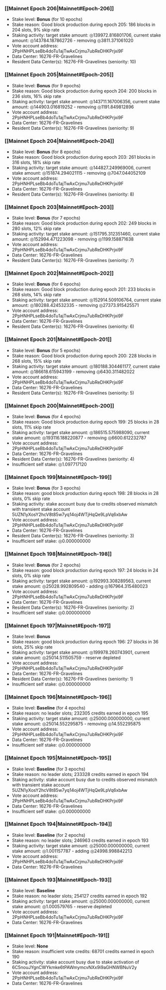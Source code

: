 ### [[Mainnet Epoch 206|Mainnet#Epoch-206]]
* Stake level: **Bonus** (for 10 epochs)
* Stake reason: Good block production during epoch 205: 186 blocks in 204 slots, 9% skip rate
* Staking activity: target stake amount: ◎139972.816801706, current stake amount: ◎143784.187862726 - removing ◎3811.371061020
* Vote account address: 2PpHNHPLseBb4doTu1ajTwAxCrjmu7ubReDHKPrjxi9F
* Data Center: 16276-FR-Gravelines
* Resident Data Center(s): 16276-FR-Gravelines (seniority: 10)
### [[Mainnet Epoch 205|Mainnet#Epoch-205]]
* Stake level: **Bonus** (for 9 epochs)
* Stake reason: Good block production during epoch 204: 200 blocks in 236 slots, 16% skip rate
* Staking activity: target stake amount: ◎143711.167006356, current stake amount: ◎144903.016819252 - removing ◎1191.849812896
* Vote account address: 2PpHNHPLseBb4doTu1ajTwAxCrjmu7ubReDHKPrjxi9F
* Data Center: 16276-FR-Gravelines
* Resident Data Center(s): 16276-FR-Gravelines (seniority: 9)
### [[Mainnet Epoch 204|Mainnet#Epoch-204]]
* Stake level: **Bonus** (for 8 epochs)
* Stake reason: Good block production during epoch 203: 261 blocks in 316 slots, 18% skip rate
* Staking activity: target stake amount: ◎144827.249969006, current stake amount: ◎151874.294021115 - removing ◎7047.044052109
* Vote account address: 2PpHNHPLseBb4doTu1ajTwAxCrjmu7ubReDHKPrjxi9F
* Data Center: 16276-FR-Gravelines
* Resident Data Center(s): 16276-FR-Gravelines (seniority: 8)
### [[Mainnet Epoch 203|Mainnet#Epoch-203]]
* Stake level: **Bonus** (for 7 epochs)
* Stake reason: Good block production during epoch 202: 249 blocks in 280 slots, 12% skip rate
* Staking activity: target stake amount: ◎151795.312351460, current stake amount: ◎152994.471223098 - removing ◎1199.158871638
* Vote account address: 2PpHNHPLseBb4doTu1ajTwAxCrjmu7ubReDHKPrjxi9F
* Data Center: 16276-FR-Gravelines
* Resident Data Center(s): 16276-FR-Gravelines (seniority: 7)
### [[Mainnet Epoch 202|Mainnet#Epoch-202]]
* Stake level: **Bonus** (for 6 epochs)
* Stake reason: Good block production during epoch 201: 233 blocks in 268 slots, 14% skip rate
* Staking activity: target stake amount: ◎152914.509106764, current stake amount: ◎180288.424532335 - removing ◎27373.915425571
* Vote account address: 2PpHNHPLseBb4doTu1ajTwAxCrjmu7ubReDHKPrjxi9F
* Data Center: 16276-FR-Gravelines
* Resident Data Center(s): 16276-FR-Gravelines (seniority: 6)
### [[Mainnet Epoch 201|Mainnet#Epoch-201]]
* Stake level: **Bonus** (for 5 epochs)
* Stake reason: Good block production during epoch 200: 228 blocks in 268 slots, 15% skip rate
* Staking activity: target stake amount: ◎180188.304461177, current stake amount: ◎186618.615943199 - removing ◎6430.311482022
* Vote account address: 2PpHNHPLseBb4doTu1ajTwAxCrjmu7ubReDHKPrjxi9F
* Data Center: 16276-FR-Gravelines
* Resident Data Center(s): 16276-FR-Gravelines (seniority: 5)
### [[Mainnet Epoch 200|Mainnet#Epoch-200]]
* Stake level: **Bonus** (for 4 epochs)
* Stake reason: Good block production during epoch 199: 25 blocks in 28 slots, 11% skip rate
* Staking activity: target stake amount: ◎186515.575988090, current stake amount: ◎193116.188220877 - removing ◎6600.612232787
* Vote account address: 2PpHNHPLseBb4doTu1ajTwAxCrjmu7ubReDHKPrjxi9F
* Data Center: 16276-FR-Gravelines
* Resident Data Center(s): 16276-FR-Gravelines (seniority: 4)
* Insufficient self stake: ◎1.097717120
### [[Mainnet Epoch 199|Mainnet#Epoch-199]]
* Stake level: **Bonus** (for 3 epochs)
* Stake reason: good block production during epoch 198: 28 blocks in 28 slots, 0% skip rate
* Staking activity: stake account busy due to credits observed mismatch with transient stake account 5UZN1yXosY2hcV8t85w7yq14oj4WTjHqQe9LpVq6xbAw
* Vote account address: 2PpHNHPLseBb4doTu1ajTwAxCrjmu7ubReDHKPrjxi9F
* Data Center: 16276-FR-Gravelines
* Resident Data Center(s): 16276-FR-Gravelines (seniority: 3)
* Insufficient self stake: ◎0.000000000
### [[Mainnet Epoch 198|Mainnet#Epoch-198]]
* Stake level: **Bonus** (for 2 epochs)
* Stake reason: good block production during epoch 197: 24 blocks in 24 slots, 0% skip rate
* Staking activity: target stake amount: ◎192993.308289563, current stake amount: ◎25028.992809540 - adding ◎167964.315480023
* Vote account address: 2PpHNHPLseBb4doTu1ajTwAxCrjmu7ubReDHKPrjxi9F
* Data Center: 16276-FR-Gravelines
* Resident Data Center(s): 16276-FR-Gravelines (seniority: 2)
* Insufficient self stake: ◎0.000000000
### [[Mainnet Epoch 197|Mainnet#Epoch-197]]
* Stake level: **Bonus**
* Stake reason: good block production during epoch 196: 27 blocks in 36 slots, 25% skip rate
* Staking activity: target stake amount: ◎199978.260743901, current stake amount: ◎25014.511505759 - reserve depleted
* Vote account address: 2PpHNHPLseBb4doTu1ajTwAxCrjmu7ubReDHKPrjxi9F
* Data Center: 16276-FR-Gravelines
* Resident Data Center(s): 16276-FR-Gravelines (seniority: 1)
* Insufficient self stake: ◎0.000000000
### [[Mainnet Epoch 196|Mainnet#Epoch-196]]
* Stake level: **Baseline** (for 4 epochs)
* Stake reason: no leader slots; 232305 credits earned in epoch 195
* Staking activity: target stake amount: ◎25000.000000000, current stake amount: ◎25014.552295875 - removing ◎14.552295875
* Vote account address: 2PpHNHPLseBb4doTu1ajTwAxCrjmu7ubReDHKPrjxi9F
* Data Center: 16276-FR-Gravelines
* Insufficient self stake: ◎0.000000000
### [[Mainnet Epoch 195|Mainnet#Epoch-195]]
* Stake level: **Baseline** (for 3 epochs)
* Stake reason: no leader slots; 233328 credits earned in epoch 194
* Staking activity: stake account busy due to credits observed mismatch with transient stake account 5UZN1yXosY2hcV8t85w7yq14oj4WTjHqQe9LpVq6xbAw
* Vote account address: 2PpHNHPLseBb4doTu1ajTwAxCrjmu7ubReDHKPrjxi9F
* Data Center: 16276-FR-Gravelines
* Insufficient self stake: ◎0.000000000
### [[Mainnet Epoch 194|Mainnet#Epoch-194]]
* Stake level: **Baseline** (for 2 epochs)
* Stake reason: no leader slots; 246963 credits earned in epoch 193
* Staking activity: target stake amount: ◎25000.000000000, current stake amount: ◎1.001157787 - adding ◎24998.998842213
* Vote account address: 2PpHNHPLseBb4doTu1ajTwAxCrjmu7ubReDHKPrjxi9F
* Data Center: 16276-FR-Gravelines
### [[Mainnet Epoch 193|Mainnet#Epoch-193]]
* Stake level: **Baseline**
* Stake reason: no leader slots; 254127 credits earned in epoch 192
* Staking activity: target stake amount: ◎25000.000000000, current stake amount: ◎1.000579765 - reserve depleted
* Vote account address: 2PpHNHPLseBb4doTu1ajTwAxCrjmu7ubReDHKPrjxi9F
* Data Center: 16276-FR-Gravelines
### [[Mainnet Epoch 191|Mainnet#Epoch-191]]
* Stake level: **None**
* Stake reason: insufficient vote credits: 68701 credits earned in epoch 190
* Staking activity: stake account busy due to stake activation of 6C5nouJYgnCWYkmke6tPAWmymcvNXx9i9aGHNWBNuV2y
* Vote account address: 2PpHNHPLseBb4doTu1ajTwAxCrjmu7ubReDHKPrjxi9F
* Data Center: 16276-FR-Gravelines